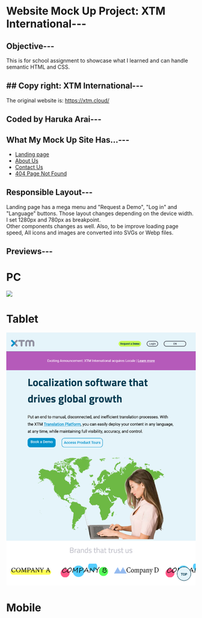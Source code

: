 # Website Mock Up Project: XTM International---

## Objective---

This is for school assignment to showcase what I learned and can handle semantic HTML and CSS.

## ## Copy right: XTM International---

The original website is: https://xtm.cloud/

## Coded by Haruka Arai---

## What My Mock Up Site Has...---

- [Landing page](https://harukaarai95.github.io/xtm-mock-up/)
- [About Us](https://harukaarai95.github.io/xtm-mock-up/pages/about.html)
- [Contact Us](https://harukaarai95.github.io/xtm-mock-up/pages/contact-us.html)
- [404 Page Not Found](https://harukaarai95.github.io/xtm-mock-up/pages/404.html)

## Responsible Layout---

Landing page has a mega menu and "Request a Demo", "Log in" and "Language" buttons. Those layout changes depending on the device width. I set 1280px and 780px as breakpoint.  
Other components changes as well. Also, to be improve loading page speed, All icons and images are converted into SVGs or Webp files.

## Previews---

# PC

<img src="./assets/preview/desktop-landing/png">

# Tablet

<img src="./preview/tablet-landing.png">

# Mobile

<ing src="./preview/mobile-landing.png">
